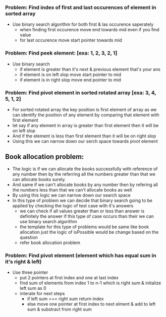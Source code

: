 ### Problem: Find index of first and last occurences of element in sorted array
- Use binary search algorithm for both first & las occurence saperately
  - when finding first occurence move end towards mid even if you find value
  - for last occurence move start pointer towards mid

### Problem: Find peek element: [exa: 1, 2, 3, 2, 1]
- Use binary search
  - if element is greater than it's next & previous element that's your ans
  - if element is on left slop move start pointer to mid
  - if element is in right slop move end pointer to mid

### Problem: Find pivot element in sorted rotated array  [exa: 3, 4, 5, 1, 2]
- For sorted rotated array the key position is first element of array as we can identify the position of any element by comparing that element with first element
- let say if any element in array is greater than first element then it will be on left slop
- And if the element is less than first element than it will be on right slop
- Using this we can narrow down our serch space towards pivot element

## Book allocation problem:
- The logic is if we can allocate the books successfully with reference of any number then by the referring all the numbers greater than that we can allocate books surely.
- And same if we can't allocate books by any number then by refering all the numbers less than that we can't allocate books as well
- By using this logic we can narrow down our search space
- In this type of problem we can decide that binary search going to be applied by checking the logic of test case with it's answers
  - we can check if all values greater than or less than answer is definitely the answer if this type of case occurs than their we can use binary search algorithm
  - the template for this type of problems would be same like book allocation just the logic of isPossible would be change based on the question
  - refer book allocation problem

### Problem: Find pivot element (element which has equal sum in it's right & left)
- Use three pointer
  - put 2 pointers at first index and one at last index
  - find sum of elements from index 1 to n-1 which is right sum & initalize left sum as 0
  - interate for next steps
    - if left sum === right sum return index
    - else move one pointer at first index to next elment & add to left sum & substract from right sum
  
